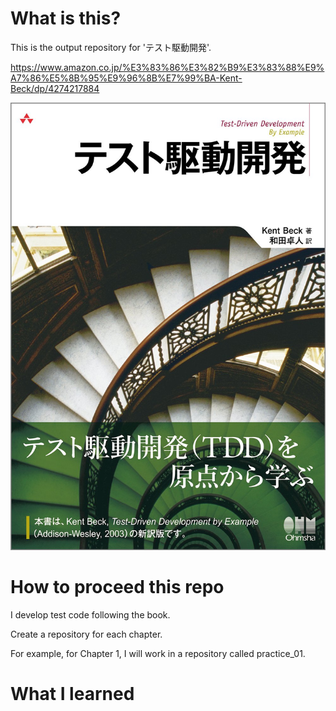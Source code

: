 # What is this?
This is the output repository for 'テスト駆動開発'.

https://www.amazon.co.jp/%E3%83%86%E3%82%B9%E3%83%88%E9%A7%86%E5%8B%95%E9%96%8B%E7%99%BA-Kent-Beck/dp/4274217884

![alt text](/assets/image.png)

# How to proceed this repo

I develop test code following the book.

Create a repository for each chapter.

For example, for Chapter 1, I will work in a repository called practice_01.

# What I learned